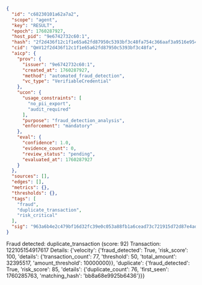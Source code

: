 ```json
{
  "id": "c68230101a62a7a2",
  "scope": "agent",
  "key": "RESULT",
  "epoch": 1760287927,
  "host_pid": "9e6742732c60:1",
  "hash": "2f2d436f12c1f1e65a62fd87950c5393bf3c48fa754c366aaf3a9516e9541f6e",
  "cid": "QmV12f2d436f12c1f1e65a62fd87950c5393bf3c48fa",
  "aicp": {
    "prov": {
      "issuer": "9e6742732c60:1",
      "created_at": 1760287927,
      "method": "automated_fraud_detection",
      "vc_type": "VerifiableCredential"
    },
    "ucon": {
      "usage_constraints": [
        "no_pii_export",
        "audit_required"
      ],
      "purpose": "fraud_detection_analysis",
      "enforcement": "mandatory"
    },
    "eval": {
      "confidence": 1.0,
      "evidence_count": 0,
      "review_status": "pending",
      "evaluated_at": 1760287927
    }
  },
  "sources": [],
  "edges": [],
  "metrics": {},
  "thresholds": {},
  "tags": [
    "fraud",
    "duplicate_transaction",
    "risk_critical"
  ],
  "sig": "963a6b4e2c479bf16d32fc39e0c053a88fb1a6cead73c721915d72d87e4ada72"
}
```

Fraud detected: duplicate_transaction (score: 92)
Transaction: 122105154917617
Details: {'velocity': {'fraud_detected': True, 'risk_score': 100, 'details': {'transaction_count': 77, 'threshold': 50, 'total_amount': 32395517, 'amount_threshold': 10000000}}, 'duplicate': {'fraud_detected': True, 'risk_score': 85, 'details': {'duplicate_count': 76, 'first_seen': 1760285763, 'matching_hash': 'bb8a68e9925b6436'}}}